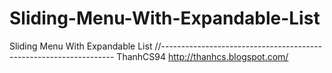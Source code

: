 # Sliding-Menu-With-Expandable-List
Sliding Menu With Expandable List
//------------------------------------------------------------------
ThanhCS94
http://thanhcs.blogspot.com/

